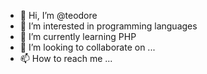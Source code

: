 - 👋 Hi, I’m @teodore
- 👀 I’m interested in programming languages
- 🌱 I’m currently learning PHP
- 💞️ I’m looking to collaborate on ...
- 📫 How to reach me ...

<!---
teodore8s/teodore8s is a ✨ special ✨ repository because its `README.md` (this file) appears on your GitHub profile.
You can click the Preview link to take a look at your changes.
--->
